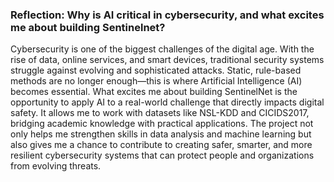 ### Reflection: Why is AI critical in cybersecurity, and what excites me about building Sentinelnet?
Cybersecurity is one of the biggest challenges of the digital age. With the rise of data, online services, and smart devices, traditional security systems struggle against evolving and sophisticated attacks. Static, rule-based methods are no longer enough—this is where Artificial Intelligence (AI) becomes essential.
What excites me about building SentinelNet is the opportunity to apply AI to a real-world challenge that directly impacts digital safety. It allows me to work with datasets like NSL-KDD and CICIDS2017, bridging academic knowledge with practical applications. The project not only helps me strengthen skills in data analysis and machine learning but also gives me a chance to contribute to creating safer, smarter, and more resilient cybersecurity systems that can protect people and organizations from evolving threats.